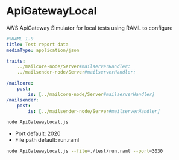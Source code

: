 # ApiGatewayLocal
AWS ApiGateway Simulator for local tests using RAML to configure


```yaml
#%RAML 1.0
title: Test report data
mediaType: application/json

traits:
    ../mailcore-node/Server#mailserverHandler:
    ../mailsender-node/Server#mailserverHandler:

/mailcore:
    post:
        is: [../mailcore-node/Server#mailserverHandler]
/mailsender:
    post:
        is: [../mailsender-node/Server#mailserverHandler]
```
```bash
node ApiGatewayLocal.js
```
- Port default: 2020
- File path default: run.raml

```bash
node ApiGatewayLocal.js --file=./test/run.raml --port=3030
```
